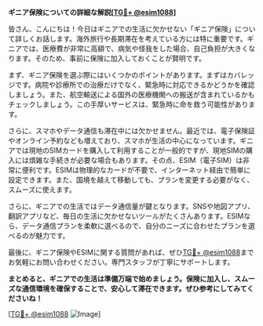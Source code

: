 **ギニア保険についての詳細な解説[[TG💪+ @esim1088](https://t.me/s/esim1088)]**

皆さん、こんにちは！今日はギニアでの生活に欠かせない「ギニア保険」について詳しくお話します。海外旅行や長期滞在を考えている方には特に重要です。ギニアでは、医療費が非常に高額で、病気や怪我をした場合、自己負担が大きくなります。そのため、事前に保険に加入しておくことが賢明です。

まず、ギニア保険を選ぶ際にはいくつかのポイントがあります。まずはカバレッジです。病院や診療所での治療だけでなく、緊急時に対応できるかどうかを確認しましょう。また、航空輸送による国外の医療機関への搬送が含まれているかもチェックしましょう。この手厚いサービスは、緊急時に命を救う可能性があります。

さらに、スマホやデータ通信も滞在中には欠かせません。最近では、電子保険証やオンライン予約なども増えており、スマホが生活の中心になっています。ギニアでは現地のSIMカードを購入して利用することが一般的ですが、現地SIMの購入には煩雑な手続きが必要な場合もあります。その点、ESIM（電子SIM）は非常に便利です。ESIMは物理的なカードが不要で、インターネット経由で簡単に設定できます。また、国境を越えて移動しても、プランを変更する必要がなく、スムーズに使えます。

さらに、ギニアでの生活ではデータ通信量が鍵となります。SNSや地図アプリ、翻訳アプリなど、毎日の生活に欠かせないツールがたくさんあります。ESIMなら、データ通信プランを柔軟に選べるので、自分のニーズに合わせたプランを選べるのが魅力です。

最後に、ギニア保険やESIMに関する質問があれば、ぜひ[TG💪+ @esim1088](https://t.me/s/esim1088)までお気軽にお問い合わせください。専門スタッフが丁寧にサポートします。

**まとめると、ギニアでの生活は準備万端で始めましょう。保険に加入し、スムーズな通信環境を確保することで、安心して滞在できます。ぜひ参考にしてみてくださいね！**

[[TG💪+ @esim1088](https://t.me/s/esim1088) ![Image](https://i.postimg.cc/Y0z9fWf4/image.png)]